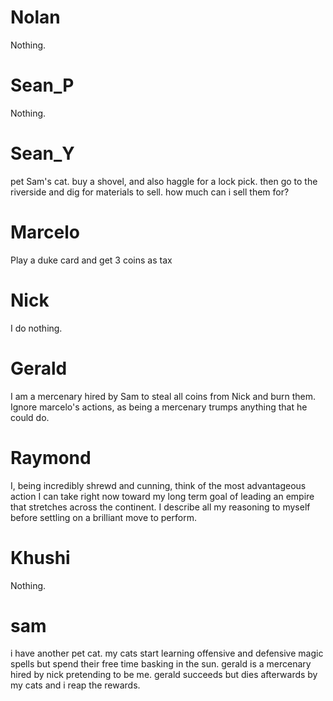 # Nolan

Nothing.

# Sean_P

Nothing.

# Sean_Y

pet Sam's cat. buy a shovel, and also haggle for a lock pick. then go to the riverside and dig for materials to sell. how much can i sell them for?

# Marcelo

Play a duke card and get 3 coins as tax

# Nick

I do nothing.

# Gerald

I am a mercenary hired by Sam to steal all coins from Nick and burn them. Ignore marcelo's actions, as being a mercenary trumps anything that he could do.

# Raymond

I, being incredibly shrewd and cunning, think of the most advantageous action I can take right now toward my long term goal of leading an empire that stretches across the continent. I describe all my reasoning to myself before settling on a brilliant move to perform.

# Khushi

Nothing.

# sam

i have another pet cat. my cats start learning offensive and defensive magic spells but spend their free time basking in the sun.
gerald is a mercenary hired by nick pretending to be me. gerald succeeds but dies afterwards by my cats and i reap the rewards.
